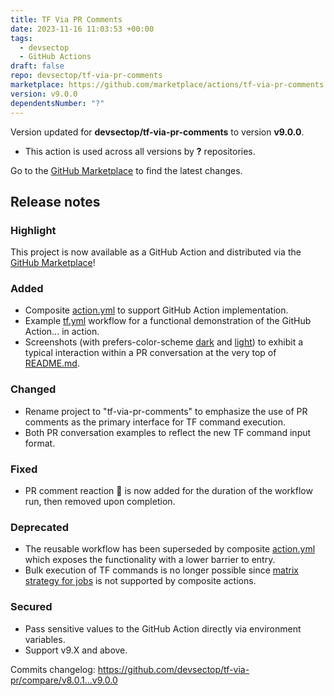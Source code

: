 ```yaml
---
title: TF Via PR Comments
date: 2023-11-16 11:03:53 +00:00
tags:
  - devsectop
  - GitHub Actions
draft: false
repo: devsectop/tf-via-pr-comments
marketplace: https://github.com/marketplace/actions/tf-via-pr-comments
version: v9.0.0
dependentsNumber: "?"
---
```



Version updated for **devsectop/tf-via-pr-comments** to version **v9.0.0**.
- This action is used across all versions by **?** repositories.

Go to the [GitHub Marketplace](https://github.com/marketplace/actions/tf-via-pr-comments) to find the latest changes.

## Release notes

### Highlight

This project is now available as a GitHub Action and distributed via the [GitHub Marketplace](https://github.com/marketplace/actions/tf-via-pr-comments)!

### Added

- Composite [action.yml](action.yml) to support GitHub Action implementation.
- Example [tf.yml](.github/workflows/tf.yml) workflow for a functional demonstration of the GitHub Action... in action.
- Screenshots (with prefers-color-scheme [dark](assets/screenshot_dark.png) and [light](assets/screenshot_light.png)) to exhibit a typical interaction within a PR conversation at the very top of [README.md](README.md).

### Changed

- Rename project to "tf-via-pr-comments" to emphasize the use of PR comments as the primary interface for TF command execution.
- Both PR conversation examples to reflect the new TF command input format.

### Fixed

- PR comment reaction 👀 is now added for the duration of the workflow run, then removed upon completion.

### Deprecated

- The reusable workflow has been superseded by composite [action.yml](action.yml) which exposes the functionality with a lower barrier to entry.
- Bulk execution of TF commands is no longer possible since [matrix strategy for jobs](https://docs.github.com/en/actions/using-jobs/using-a-matrix-for-your-jobs) is not supported by composite actions.

### Secured

- Pass sensitive values to the GitHub Action directly via environment variables.
- Support v9.X and above.

Commits changelog: <https://github.com/devsectop/tf-via-pr/compare/v8.0.1...v9.0.0>
